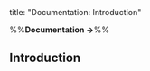 <frontmatter>
title: "Documentation: Introduction"
</frontmatter>

<link rel="stylesheet" href="{{baseUrl}}/css/textbook.css">

<div class="website-content" id="all">

%%**Documentation →**%%

## Introduction

<div id="main">

<include src="what/embed.md" boilerplate  />

</div>

</div>
